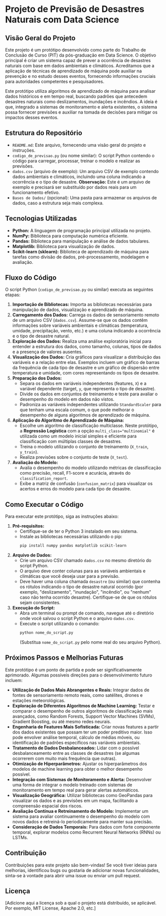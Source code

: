 # Projeto de Previsão de Desastres Naturais com Data Science

## Visão Geral do Projeto

Este projeto é um protótipo desenvolvido como parte do Trabalho de Conclusão de Curso (PIT) da pós-graduação em Data Science. O objetivo principal é criar um sistema capaz de prever a ocorrência de desastres naturais com base em dados ambientais e climáticos. Acreditamos que a aplicação de técnicas de aprendizado de máquina pode auxiliar na prevenção e no estudo desses eventos, fornecendo informações cruciais para autoridades competentes e pesquisadores.

Este protótipo utiliza algoritmos de aprendizado de máquina para analisar dados históricos e em tempo real, buscando padrões que antecedem desastres naturais como deslizamentos, inundações e incêndios. A ideia é que, integrado a sistemas de monitoramento e alerta existentes, o sistema possa fornecer previsões e auxiliar na tomada de decisões para mitigar os impactos desses eventos.

## Estrutura do Repositório

* `README.md`: Este arquivo, fornecendo uma visão geral do projeto e instruções.
* `codigo_de_previsao.py` (ou nome similar): O script Python contendo o código para carregar, processar, treinar o modelo e realizar as previsões.
* `dados.csv` (arquivo de exemplo): Um arquivo CSV de exemplo contendo dados ambientais e climáticos, incluindo uma coluna indicando a ocorrência e o tipo de desastre. **Observação:** Este é um arquivo de exemplo e precisará ser substituído por dados reais para um funcionamento efetivo.
* `Bases de Dados/` (opcional): Uma pasta para armazenar os arquivos de dados, caso a estrutura seja mais complexa.

## Tecnologias Utilizadas

* **Python:** A linguagem de programação principal utilizada no projeto.
* **NumPy:** Biblioteca para computação numérica eficiente.
* **Pandas:** Biblioteca para manipulação e análise de dados tabulares.
* **Matplotlib:** Biblioteca para visualização de dados.
* **Scikit-learn (sklearn):** Biblioteca de aprendizado de máquina para tarefas como divisão de dados, pré-processamento, modelagem e avaliação.

## Fluxo do Código

O script Python (`codigo_de_previsao.py` ou similar) executa as seguintes etapas:

1.  **Importação de Bibliotecas:** Importa as bibliotecas necessárias para manipulação de dados, visualização e aprendizado de máquina.
2.  **Carregamento dos Dados:** Carrega os dados de sensoriamento remoto de um arquivo CSV (`dados.csv`). Assume-se que os dados contêm informações sobre variáveis ambientais e climáticas (temperatura, umidade, precipitação, vento, etc.) e uma coluna indicando a ocorrência e o tipo de desastre natural.
3.  **Exploração dos Dados:** Realiza uma análise exploratória inicial para entender a estrutura dos dados, como tamanho, colunas, tipos de dados e a presença de valores ausentes.
4.  **Visualização dos Dados:** Cria gráficos para visualizar a distribuição das variáveis e a relação entre elas. Exemplos incluem um gráfico de barras da frequência de cada tipo de desastre e um gráfico de dispersão entre temperatura e umidade, com cores representando os tipos de desastre.
5.  **Preparação dos Dados:**
    * Separa os dados em variáveis independentes (features, `X`) e a variável dependente (target, `y`, que representa o tipo de desastre).
    * Divide os dados em conjuntos de treinamento e teste para avaliar o desempenho do modelo em dados não vistos.
    * Padroniza as variáveis independentes utilizando `StandardScaler` para que tenham uma escala comum, o que pode melhorar o desempenho de alguns algoritmos de aprendizado de máquina.
6.  **Aplicação do Algoritmo de Aprendizado de Máquina:**
    * Escolhe um algoritmo de classificação multiclasse. Neste protótipo, a **Regressão Logística** com a opção `multi_class="multinomial"` é utilizada como um modelo inicial simples e eficiente para classificação com múltiplas classes de desastres.
    * Treina o modelo utilizando o conjunto de treinamento (`X_train`, `y_train`).
    * Realiza previsões sobre o conjunto de teste (`X_test`).
7.  **Avaliação do Modelo:**
    * Avalia o desempenho do modelo utilizando métricas de classificação como precisão, recall, F1-score e acurácia, através do `classification_report`.
    * Exibe a matriz de confusão (`confusion_matrix`) para visualizar os acertos e erros do modelo para cada tipo de desastre.

## Como Executar o Código

Para executar este protótipo, siga as instruções abaixo:

1.  **Pré-requisitos:**
    * Certifique-se de ter o Python 3 instalado em seu sistema.
    * Instale as bibliotecas necessárias utilizando o pip:
        ```bash
        pip install numpy pandas matplotlib scikit-learn
        ```
2.  **Arquivo de Dados:**
    * Crie um arquivo CSV chamado `dados.csv` no mesmo diretório do script Python.
    * O arquivo deve conter colunas para as variáveis ambientais e climáticas que você deseja usar para a previsão.
    * Deve haver uma coluna chamada `desastre` (ou similar) que contenha os rótulos indicando o tipo de desastre natural ocorrido (por exemplo, "deslizamento", "inundação", "incêndio", ou "nenhum" caso não tenha ocorrido desastre). Certifique-se de que os rótulos sejam consistentes.
3.  **Execução do Script:**
    * Abra um terminal ou prompt de comando, navegue até o diretório onde você salvou o script Python e o arquivo `dados.csv`.
    * Execute o script utilizando o comando:
        ```bash
        python nome_do_script.py
        ```
        (Substitua `nome_do_script.py` pelo nome real do seu arquivo Python).

## Próximos Passos e Melhorias Futuras

Este protótipo é um ponto de partida e pode ser significativamente aprimorado. Algumas possíveis direções para o desenvolvimento futuro incluem:

* **Utilização de Dados Mais Abrangentes e Reais:** Integrar dados de fontes de sensoriamento remoto reais, como satélites, drones e estações meteorológicas.
* **Exploração de Diferentes Algoritmos de Machine Learning:** Testar e comparar o desempenho de outros algoritmos de classificação mais avançados, como Random Forests, Support Vector Machines (SVMs), Gradient Boosting, ou até mesmo redes neurais.
* **Engenharia de Features Mais Sofisticada:** Criar novas features a partir dos dados existentes que possam ter um poder preditivo maior. Isso pode envolver análise temporal, cálculo de médias móveis, ou identificação de padrões específicos nas variáveis ambientais.
* **Tratamento de Dados Desbalanceados:** Lidar com o possível desbalanceamento entre as classes de desastres (se algumas ocorrerem com muito mais frequência que outras).
* **Otimização de Hiperparâmetros:** Ajustar os hiperparâmetros dos modelos de machine learning para obter o melhor desempenho possível.
* **Integração com Sistemas de Monitoramento e Alerta:** Desenvolver uma forma de integrar o modelo treinado com sistemas de monitoramento em tempo real para gerar alertas automáticos.
* **Visualização Geográfica:** Utilizar bibliotecas como GeoPandas para visualizar os dados e as previsões em um mapa, facilitando a compreensão espacial dos riscos.
* **Avaliação Contínua e Retreinamento do Modelo:** Implementar um sistema para avaliar continuamente o desempenho do modelo com novos dados e retreiná-lo periodicamente para manter sua precisão.
* **Consideração de Dados Temporais:** Para dados com forte componente temporal, explorar modelos como Recurrent Neural Networks (RNNs) ou LSTMs.

## Contribuição

Contribuições para este projeto são bem-vindas! Se você tiver ideias para melhorias, identificou bugs ou gostaria de adicionar novas funcionalidades, sinta-se à vontade para abrir uma issue ou enviar um pull request.

## Licença

[Adicione aqui a licença sob a qual o projeto está distribuído, se aplicável. Por exemplo, MIT License, Apache 2.0, etc.]
